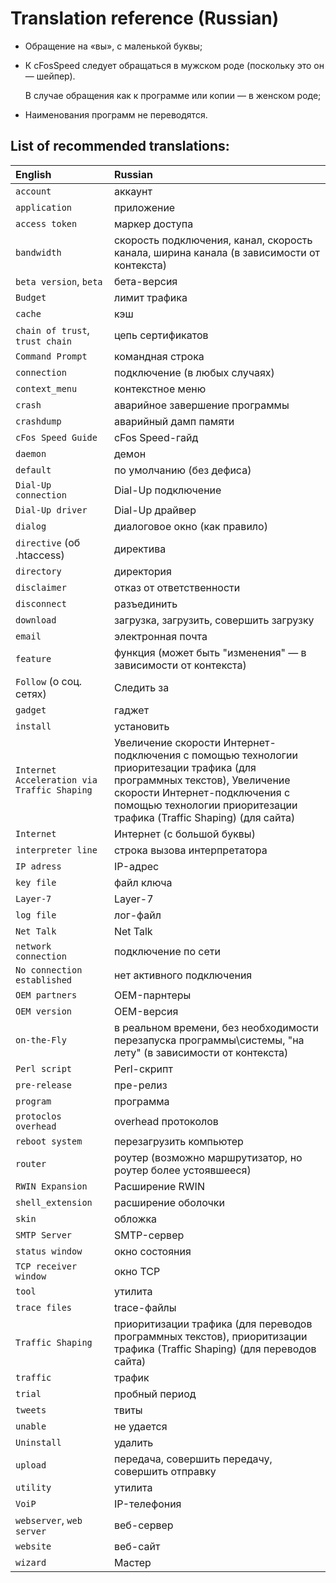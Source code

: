 ﻿
Translation reference (Russian)
==========================================

* Обращение на «вы», с маленькой буквы;

* К cFosSpeed следует обращаться в мужском роде (поскольку это он — шейпер).

  В случае обращения как к программе или копии — в женском роде;

* Наименования программ не переводятся.

List of recommended translations:
---------------------------------

| English                                     | Russian                                                                                                                                                                                                                          |
| :------------------------------------------ | :------------------------------------------------------------------------------------------------------------------------------------------------------------------------------------------------------------------------------- |
| `account`                                   | аккаунт                                                                                                                                                                                                                          |
| `application`                               | приложение                                                                                                                                                                                                                       |
| `access token`                              | маркер доступа                                                                                                                                                                                                                   |
| `bandwidth`                                 | скорость подключения, канал, скорость канала, ширина канала (в зависимости от контекста)                                                                                                                                         |
| `beta version`, `beta`                      | бета-версия                                                                                                                                                                                                                      |
| `Budget`                                    | лимит трафика                                                                                                                                                                                                                    |
| `cache`                                     | кэш                                                                                                                                                                                                                              |
| `chain of trust`, `trust chain`             | цепь сертификатов                                                                                                                                                                                                                |
| `Command Prompt`                            | командная строка                                                                                                                                                                                                                 |
| `connection`                                | подключение (в любых случаях)                                                                                                                                                                                                    |
| `context_menu`                              | контекстное меню                                                                                                                                                                                                                 |
| `crash`                                     | аварийное завершение программы                                                                                                                                                                                                   |
| `crashdump`                                 | аварийный дамп памяти                                                                                                                                                                                                            |
| `cFos Speed Guide`                          | cFos Speed-гайд                                                                                                                                                                                                                  |
| `daemon`                                    | демон                                                                                                                                                                                                                            |
| `default`                                   | по умолчанию (без дефиса)                                                                                                                                                                                                        |
| `Dial-Up connection`                        | Dial-Up подключение                                                                                                                                                                                                              |
| `Dial-Up driver`                            | Dial-Up драйвер                                                                                                                                                                                                                  |
| `dialog`                                    | диалоговое окно (как правило)                                                                                                                                                                                                    |
| `directive` (об .htaccess)                  | директива                                                                                                                                                                                                                        |
| `directory`                                 | директория                                                                                                                                                                                                                       |
| `disclaimer`                                | отказ от ответственности                                                                                                                                                                                                         |
| `disconnect`                                | разъединить                                                                                                                                                                                                                      |
| `download`                                  | загрузка, загрузить, совершить загрузку                                                                                                                                                                                          |
| `email`                                     | электронная почта                                                                                                                                                                                                                |
| `feature`                                   | функция (может быть "изменения" — в зависимости от контекста)                                                                                                                                                                    |
| `Follow` (о соц. сетях)                     | Следить за                                                                                                                                                                                                                       |
| `gadget`                                    | гаджет                                                                                                                                                                                                                           |
| `install`                                   | установить                                                                                                                                                                                                                       |
| `Internet Acceleration via Traffic Shaping` | Увеличение скорости Интернет-подключения с помощью технологии приоритезации трафика (для программных текстов), Увеличение скорости Интернет-подключения с помощью технологии приоритезации трафика (Traffic Shaping) (для сайта) |
| `Internet`                                  | Интернет (с большой буквы)                                                                                                                                                                                                       |
| `interpreter line`                          | строка вызова интерпретатора                                                                                                                                                                                                     |
| `IP adress`                                 | IP-адрес                                                                                                                                                                                                                         |
| `key file`                                  | файл ключа                                                                                                                                                                                                                       |
| `Layer-7`                                   | Layer-7                                                                                                                                                                                                                          |
| `log file`                                  | лог-файл                                                                                                                                                                                                                         |
| `Net Talk`                                  | Net Talk                                                                                                                                                                                                                         |
| `network connection`                        | подключение по сети                                                                                                                                                                                                              |
| `No connection established`                 | нет активного подключения                                                                                                                                                                                                        |
| `OEM partners`                              | OEM-парнтеры                                                                                                                                                                                                                     |
| `OEM version`                               | OEM-версия                                                                                                                                                                                                                       |
| `on-the-Fly`                                | в реальном времени, без необходимости перезапуска программы\системы, "на лету" (в зависимости от контекста)                                                                                                                      |
| `Perl script`                               | Perl-скрипт                                                                                                                                                                                                                      |
| `pre-release`                               | пре-релиз                                                                                                                                                                                                                        |
| `program`                                   | программа                                                                                                                                                                                                                        |
| `protoclos overhead`                        | overhead протоколов                                                                                                                                                                                                              |
| `reboot system`                             | перезагрузить компьютер                                                                                                                                                                                                          |
| `router`                                    | роутер (возможно маршрутизатор, но роутер более устоявшееся)                                                                                                                                                                     |
| `RWIN Expansion`                            | Расширение RWIN                                                                                                                                                                                                                  |
| `shell_extension`                           | расширение оболочки                                                                                                                                                                                                              |
| `skin`                                      | обложка                                                                                                                                                                                                                          |
| `SMTP Server`                               | SMTP-сервер                                                                                                                                                                                                                      |
| `status window`                             | окно состояния                                                                                                                                                                                                                   |
| `TCP receiver window`                       | окно TCP                                                                                                                                                                                                                         |
| `tool`                                      | утилита                                                                                                                                                                                                                          |
| `trace files`                               | trace-файлы                                                                                                                                                                                                                      |
| `Traffic Shaping`                           | приоритизации трафика (для переводов программных текстов), приоритизации трафика (Traffic Shaping) (для переводов сайта)                                                                                                         |
| `traffic`                                   | трафик                                                                                                                                                                                                                           |
| `trial`                                     | пробный период                                                                                                                                                                                                                   |
| `tweets`                                    | твиты                                                                                                                                                                                                                            |
| `unable`                                    | не удается                                                                                                                                                                                                                       |
| `Uninstall`                                 | удалить                                                                                                                                                                                                                          |
| `upload`                                    | передача, совершить передачу, совершить отправку                                                                                                                                                                                 |
| `utility`                                   | утилита                                                                                                                                                                                                                          |
| `VoiP`                                      | IP-телефония                                                                                                                                                                                                                     |
| `webserver`, `web server`                   | веб-сервер                                                                                                                                                                                                                       |
| `website`                                   | веб-сайт                                                                                                                                                                                                                         |
| `wizard`                                    | Мастер                                                                                                                                                                                                                           |